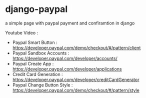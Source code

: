 # django-paypal
a simple page with paypal payment and confiramtion in django 


Youtube Video : 


- Paypal Smart Button : https://developer.paypal.com/demo/checkout/#/pattern/client
- Paypal Sandbox Accounts : https://developer.paypal.com/developer/accounts/
- Paypal Create App : https://developer.paypal.com/developer/applications
- Credit Card Generation : https://developer.paypal.com/developer/creditCardGenerator
- Paypal Change Button Style : https://developer.paypal.com/demo/checkout/#/pattern/style
